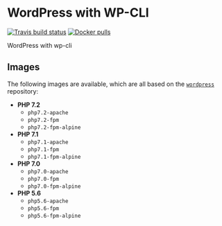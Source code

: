 # WordPress with WP-CLI

[![Travis build status][1]][3]
[![Docker pulls][2]][4]

WordPress with wp-cli

## Images

The following images are available, which are all based on the [`wordpress`][wordpress] repository:

 - **PHP 7.2**
   - `php7.2-apache`
   - `php7.2-fpm`
   - `php7.2-fpm-alpine`
 - **PHP 7.1**
   - `php7.1-apache`
   - `php7.1-fpm`
   - `php7.1-fpm-alpine`
 - **PHP 7.0**
   - `php7.0-apache`
   - `php7.0-fpm`
   - `php7.0-fpm-alpine`
 - **PHP 5.6**
   - `php5.6-apache`
   - `php5.6-fpm`
   - `php5.6-fpm-alpine`

[wordpress]: https://hub.docker.com/_/wordpress/

[1]: https://img.shields.io/travis/github/roelofr/docker-wordpress.svg
[2]: https://img.shields.io/docker/pulls/roelofr/wordpress.svg
[3]: https://travis-ci.org/roelofr/docker-wordpress
[4]: hub.docker.com/r/roelofr/wordpress
